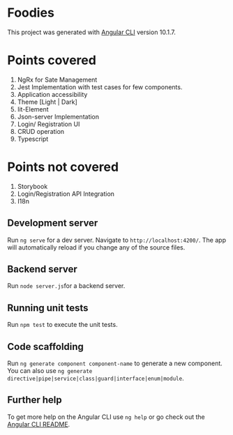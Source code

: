 # Foodies

This project was generated with [Angular CLI](https://github.com/angular/angular-cli) version 10.1.7.

# Points covered
1. NgRx for Sate Management
2. Jest Implementation with test cases for few components.
3. Application accessibility
4. Theme [Light | Dark]
5. lit-Element
6. Json-server Implementation
7. Login/ Registration UI
8. CRUD operation
9. Typescript

# Points not covered
1. Storybook
2. Login/Registration API Integration 
3. I18n

## Development server

Run `ng serve` for a dev server. Navigate to `http://localhost:4200/`. The app will automatically reload if you change any of the source files.

## Backend server

Run `node server.js`for a backend server.

## Running unit tests

Run `npm test` to execute the unit tests.

## Code scaffolding

Run `ng generate component component-name` to generate a new component. You can also use `ng generate directive|pipe|service|class|guard|interface|enum|module`.


## Further help

To get more help on the Angular CLI use `ng help` or go check out the [Angular CLI README](https://github.com/angular/angular-cli/blob/master/README.md).
